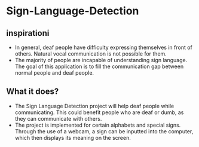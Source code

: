 # Sign-Language-Detection

## inspirationi
- In general, deaf people have difficulty expressing themselves in front of others. Natural vocal communication is not possible for them. 
- The majority of people are incapable of understanding sign language. The goal of this application is to fill the communication gap between normal people and deaf people. 

## What it does?
- The Sign Language Detection project will help deaf people while communicating. This could benefit people who are deaf or dumb, as they can communicate with others.
- The project is implemented for certain alphabets and special signs. Through the use of a webcam, a sign can be inputted into the computer, which then displays its meaning on the screen.

